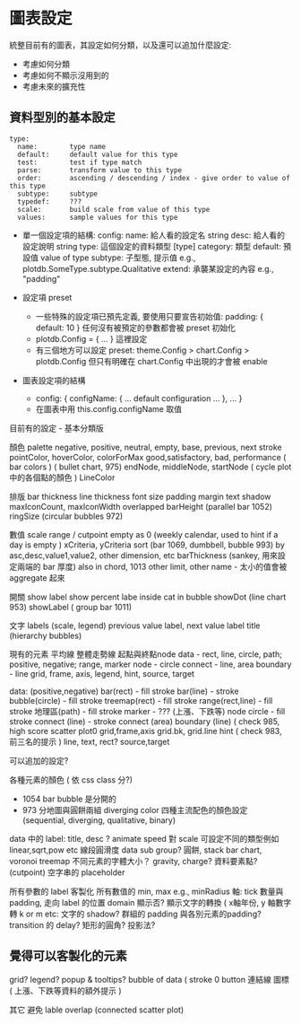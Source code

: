 圖表設定
============

統整目前有的圖表，其設定如何分類，以及還可以追加什麼設定:

 * 考慮如何分類
 * 考慮如何不顯示沒用到的
 * 考慮未來的擴充性


資料型別的基本設定
------------

    type: 
      name:        type name
      default:     default value for this type
      test:        test if type match
      parse:       transform value to this type
      order:       ascending / descending / index - give order to value of this type
      subtype:     subtype
      typedef:     ???
      scale:       build scale from value of this type
      values:      sample values for this type

* 單一個設定項的結構:
  config: 
    name:        給人看的設定名     string
    desc:        給人看的設定說明   string
    type:        這個設定的資料類型 [type]
    category:    類型
    default:     預設值             value of type
    subtype:     子型態, 提示值     e.g., plotdb.SomeType.subtype.Qualitative
    extend:      承襲某設定的內容   e.g., "padding"

* 設定項 preset
  - 一些特殊的設定項已預先定義, 要使用只要宣告初始值:
    padding: { default: 10 }
    任何沒有被預定的參數都會被 preset 初始化
  - plotdb.Config = { ... } 這裡設定
  - 有三個地方可以設定 preset: 
    theme.Config > chart.Config > plotdb.Config
    但只有明確在 chart.Config 中出現的才會被 enable

* 圖表設定項的結構
  - config: {
      configName: { ... default configuration ... },
      ...
    }
  - 在圖表中用 this.config.configName 取值

目前有的設定 - 基本分類版

  顏色
    palette
    negative, positive, neutral, empty, base, previous, next
    stroke
    pointColor, hoverColor, colorForMax
    good,satisfactory, bad, performance ( bar colors ) ( bullet chart, 975)
    endNode, middleNode, startNode ( cycle plot 中的各個點的顏色 )
    LineColor

  排版
    bar thickness
    line thickness
    font size
    padding
    margin
    text shadow
    maxIconCount, maxIconWidth
    overlapped
    barHeight (parallel bar 1052)
    ringSize (circular bubbles 972)

  數值
    scale range / cutpoint
    empty as 0 (weekly calendar, used to hint if a day is empty )
    xCriteria, yCriteria
    sort (bar 1069, dumbbell, bubble 993) by asc,desc,value1,value2, other dimension, etc
    barThickness (sankey, 用來設定兩端的 bar 厚度) also in chord, 1013
    other limit, other name - 太小的值會被 aggregate 起來

  開關
    show label
    show percent
    labe inside
    cat in bubble
    showDot (line chart 953)
    showLabel ( group bar 1011)

  文字
    labels (scale, legend)
    previous value label, next value label
    title (hierarchy bubbles)




現有的元素
平均線
整體走勢線
起點與終點node
data - rect, line, circle, path; positive, negative; range, marker
node - circle
connect - line, area
boundary - line
grid, frame, axis, legend, hint, source, target

data: (positive,negative)
  bar(rect)        - fill stroke
  bar(line)        - stroke
  bubble(circle)   - fill stroke
  treemap(rect)    - fill stroke
  range(rect,line) - fill stroke
  地理區(path)     - fill stroke
  marker           - ??? (上漲、下跌等)
node
  circle           - fill stroke
connect (line)         - stroke
connect (area)
boundary (line) ( check 985, high score scatter plot0
grid,frame,axis
  grid.bk, grid.line
hint ( check 983, 前三名的提示 )
  line, text, rect? 
source,target



可以追加的設定?

  各種元素的顏色 ( 依 css class 分?)
   - 1054 bar bubble 是分開的
   - 973 分地圖與圓餅兩組 diverging color
  四種主流配色的顏色設定 (sequential, diverging, qualitative, binary)

  data 中的 label: title, desc ?
  animate speed
  對 scale 可設定不同的類型例如 linear,sqrt,pow etc
  線段圓滑度
  data sub group? 圓餅, stack bar chart, voronoi treemap
  不同元素的字體大小？
  gravity, charge?
  資料要素點? (cutpoint)
  空字串的 placeholder

  所有參數的 label 客製化
  所有數值的 min, max
    e.g., minRadius
  軸: tick 數量與 padding, 走向
      label 的位置
      domain 顯示否?
  顯示文字的轉換
   ( x軸年份, y 軸數字轉 k or m etc:
  文字的 shadow?
  群組的 padding 與各別元素的padding?
  transition 的 delay?
  矩形的圓角?
  投影法?

覺得可以客製化的元素
---
grid?
legend?
popup & tooltips?
bubble of data ( stroke 0
button
連結線
圖標 ( 上漲、下跌等資料的額外提示 )

其它
避免 lable overlap (connected scatter plot)
